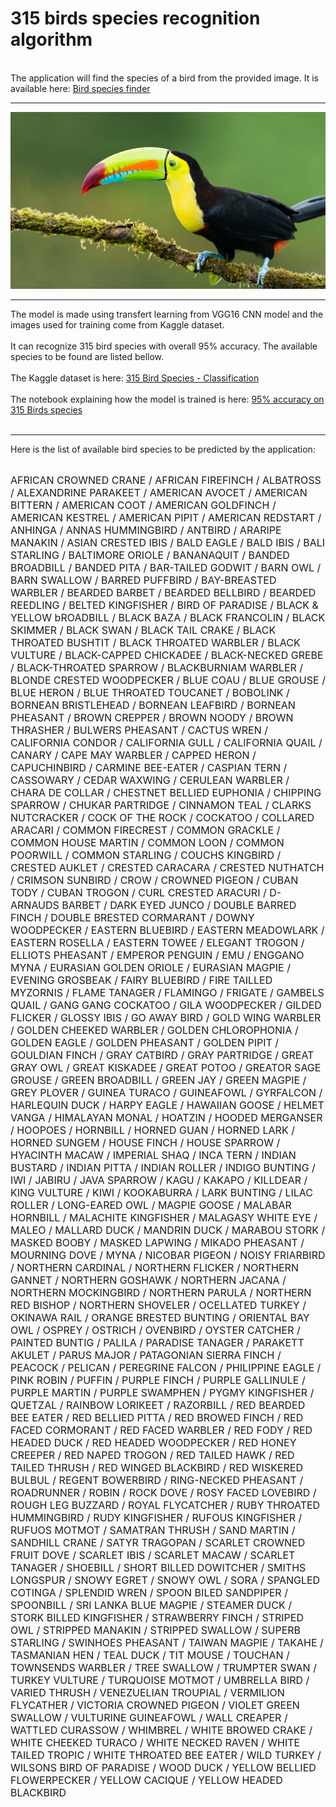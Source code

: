 # 315 birds species recognition algorithm
<br/>
The application will find the species of a bird from the provided image. It is available here: <a href="https://bluejay-c7humgbxkq-ew.a.run.app" target="_blank">Bird species finder</a>
<br/>

---
![bluejay](images/toucan.jpeg)

---
The model is made using transfert learning from VGG16 CNN model and the images used for training come from Kaggle dataset.<br/><br/>
It can recognize 315 bird species with overall 95% accuracy. The available species to be found are listed bellow.<br/><br/>
The Kaggle dataset is here: <a href="https://www.kaggle.com/gpiosenka/100-bird-species" target="_blank">315 Bird Species - Classification</a><br/><br/>
The notebook explaining how the model is trained is here: <a href="https://www.kaggle.com/victorbnnt/95-accuracy-on-315-birds-species" target="_blank">95% accuracy on 315 Birds species</a><br/><br/>

---
Here is the list of available bird species to be predicted by the application:<br/><br/>

<span style="font-size:12pt">AFRICAN CROWNED CRANE / AFRICAN FIREFINCH / ALBATROSS / ALEXANDRINE PARAKEET / AMERICAN AVOCET / AMERICAN BITTERN / AMERICAN COOT / AMERICAN GOLDFINCH / AMERICAN KESTREL / AMERICAN PIPIT / AMERICAN REDSTART / ANHINGA / ANNAS HUMMINGBIRD / ANTBIRD / ARARIPE MANAKIN / ASIAN CRESTED IBIS / BALD EAGLE / BALD IBIS / BALI STARLING / BALTIMORE ORIOLE / BANANAQUIT / BANDED BROADBILL / BANDED PITA / BAR-TAILED GODWIT / BARN OWL / BARN SWALLOW / BARRED PUFFBIRD / BAY-BREASTED WARBLER / BEARDED BARBET / BEARDED BELLBIRD / BEARDED REEDLING / BELTED KINGFISHER / BIRD OF PARADISE / BLACK & YELLOW bROADBILL / BLACK BAZA / BLACK FRANCOLIN / BLACK SKIMMER / BLACK SWAN / BLACK TAIL CRAKE / BLACK THROATED BUSHTIT / BLACK THROATED WARBLER / BLACK VULTURE / BLACK-CAPPED CHICKADEE / BLACK-NECKED GREBE / BLACK-THROATED SPARROW / BLACKBURNIAM WARBLER / BLONDE CRESTED WOODPECKER / BLUE COAU / BLUE GROUSE / BLUE HERON / BLUE THROATED TOUCANET / BOBOLINK / BORNEAN BRISTLEHEAD / BORNEAN LEAFBIRD / BORNEAN PHEASANT / BROWN CREPPER / BROWN NOODY / BROWN THRASHER / BULWERS PHEASANT / CACTUS WREN / CALIFORNIA CONDOR / CALIFORNIA GULL / CALIFORNIA QUAIL / CANARY / CAPE MAY WARBLER / CAPPED HERON / CAPUCHINBIRD / CARMINE BEE-EATER / CASPIAN TERN / CASSOWARY / CEDAR WAXWING / CERULEAN WARBLER / CHARA DE COLLAR / CHESTNET BELLIED EUPHONIA / CHIPPING SPARROW / CHUKAR PARTRIDGE / CINNAMON TEAL / CLARKS NUTCRACKER / COCK OF THE  ROCK / COCKATOO / COLLARED ARACARI / COMMON FIRECREST / COMMON GRACKLE / COMMON HOUSE MARTIN / COMMON LOON / COMMON POORWILL / COMMON STARLING / COUCHS KINGBIRD / CRESTED AUKLET / CRESTED CARACARA / CRESTED NUTHATCH / CRIMSON SUNBIRD / CROW / CROWNED PIGEON / CUBAN TODY / CUBAN TROGON / CURL CRESTED ARACURI / D-ARNAUDS BARBET / DARK EYED JUNCO / DOUBLE BARRED FINCH / DOUBLE BRESTED CORMARANT / DOWNY WOODPECKER / EASTERN BLUEBIRD / EASTERN MEADOWLARK / EASTERN ROSELLA / EASTERN TOWEE / ELEGANT TROGON / ELLIOTS  PHEASANT / EMPEROR PENGUIN / EMU / ENGGANO MYNA / EURASIAN GOLDEN ORIOLE / EURASIAN MAGPIE / EVENING GROSBEAK / FAIRY BLUEBIRD / FIRE TAILLED MYZORNIS / FLAME TANAGER / FLAMINGO / FRIGATE / GAMBELS QUAIL / GANG GANG COCKATOO / GILA WOODPECKER / GILDED FLICKER / GLOSSY IBIS / GO AWAY BIRD / GOLD WING WARBLER / GOLDEN CHEEKED WARBLER / GOLDEN CHLOROPHONIA / GOLDEN EAGLE / GOLDEN PHEASANT / GOLDEN PIPIT / GOULDIAN FINCH / GRAY CATBIRD / GRAY PARTRIDGE / GREAT GRAY OWL / GREAT KISKADEE / GREAT POTOO / GREATOR SAGE GROUSE / GREEN BROADBILL / GREEN JAY / GREEN MAGPIE / GREY PLOVER / GUINEA TURACO / GUINEAFOWL / GYRFALCON / HARLEQUIN DUCK / HARPY EAGLE / HAWAIIAN GOOSE / HELMET VANGA / HIMALAYAN MONAL / HOATZIN / HOODED MERGANSER / HOOPOES / HORNBILL / HORNED GUAN / HORNED LARK / HORNED SUNGEM / HOUSE FINCH / HOUSE SPARROW / HYACINTH MACAW / IMPERIAL SHAQ / INCA TERN / INDIAN BUSTARD / INDIAN PITTA / INDIAN ROLLER / INDIGO BUNTING / IWI / JABIRU / JAVA SPARROW / KAGU / KAKAPO / KILLDEAR / KING VULTURE / KIWI / KOOKABURRA / LARK BUNTING / LILAC ROLLER / LONG-EARED OWL / MAGPIE GOOSE / MALABAR HORNBILL / MALACHITE KINGFISHER / MALAGASY WHITE EYE / MALEO / MALLARD DUCK / MANDRIN DUCK / MARABOU STORK / MASKED BOOBY / MASKED LAPWING / MIKADO  PHEASANT / MOURNING DOVE / MYNA / NICOBAR PIGEON / NOISY FRIARBIRD / NORTHERN CARDINAL / NORTHERN FLICKER / NORTHERN GANNET / NORTHERN GOSHAWK / NORTHERN JACANA / NORTHERN MOCKINGBIRD / NORTHERN PARULA / NORTHERN RED BISHOP / NORTHERN SHOVELER / OCELLATED TURKEY / OKINAWA RAIL / ORANGE BRESTED BUNTING / ORIENTAL BAY OWL / OSPREY / OSTRICH / OVENBIRD / OYSTER CATCHER / PAINTED BUNTIG / PALILA / PARADISE TANAGER / PARAKETT  AKULET / PARUS MAJOR / PATAGONIAN SIERRA FINCH / PEACOCK / PELICAN / PEREGRINE FALCON / PHILIPPINE EAGLE / PINK ROBIN / PUFFIN / PURPLE FINCH / PURPLE GALLINULE / PURPLE MARTIN / PURPLE SWAMPHEN / PYGMY KINGFISHER / QUETZAL / RAINBOW LORIKEET / RAZORBILL / RED BEARDED BEE EATER / RED BELLIED PITTA / RED BROWED FINCH / RED FACED CORMORANT / RED FACED WARBLER / RED FODY / RED HEADED DUCK / RED HEADED WOODPECKER / RED HONEY CREEPER / RED NAPED TROGON / RED TAILED HAWK / RED TAILED THRUSH / RED WINGED BLACKBIRD / RED WISKERED BULBUL / REGENT BOWERBIRD / RING-NECKED PHEASANT / ROADRUNNER / ROBIN / ROCK DOVE / ROSY FACED LOVEBIRD / ROUGH LEG BUZZARD / ROYAL FLYCATCHER / RUBY THROATED HUMMINGBIRD / RUDY KINGFISHER / RUFOUS KINGFISHER / RUFUOS MOTMOT / SAMATRAN THRUSH / SAND MARTIN / SANDHILL CRANE / SATYR TRAGOPAN / SCARLET CROWNED FRUIT DOVE / SCARLET IBIS / SCARLET MACAW / SCARLET TANAGER / SHOEBILL / SHORT BILLED DOWITCHER / SMITHS LONGSPUR / SNOWY EGRET / SNOWY OWL / SORA / SPANGLED COTINGA / SPLENDID WREN / SPOON BILED SANDPIPER / SPOONBILL / SRI LANKA BLUE MAGPIE / STEAMER DUCK / STORK BILLED KINGFISHER / STRAWBERRY FINCH / STRIPED OWL / STRIPPED MANAKIN / STRIPPED SWALLOW / SUPERB STARLING / SWINHOES PHEASANT / TAIWAN MAGPIE / TAKAHE / TASMANIAN HEN / TEAL DUCK / TIT MOUSE / TOUCHAN / TOWNSENDS WARBLER / TREE SWALLOW / TRUMPTER SWAN / TURKEY VULTURE / TURQUOISE MOTMOT / UMBRELLA BIRD / VARIED THRUSH / VENEZUELIAN TROUPIAL / VERMILION FLYCATHER / VICTORIA CROWNED PIGEON / VIOLET GREEN SWALLOW / VULTURINE GUINEAFOWL / WALL CREAPER / WATTLED CURASSOW / WHIMBREL / WHITE BROWED CRAKE / WHITE CHEEKED TURACO / WHITE NECKED RAVEN / WHITE TAILED TROPIC / WHITE THROATED BEE EATER / WILD TURKEY / WILSONS BIRD OF PARADISE / WOOD DUCK / YELLOW BELLIED FLOWERPECKER / YELLOW CACIQUE / YELLOW HEADED BLACKBIRD</span>
